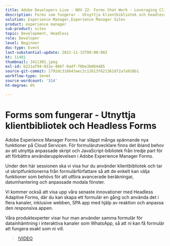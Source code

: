 ```yaml
---
title: Adobe Developers Live - NOV 22- Forms that Work - Leveraging Client Libraries & Headless Forms
description: Forms som fungerar - Utnyttja klientbibliotek och headless FormsAdobe Experience Manager Forms har släppt många spännande nya funktioner på Cloud Servicen. För formulärutvecklare finns det ibland ett behov av att utnyttja anpassade skript och JavaScript-bibliotek från tredje part för att förbättra användarupplevelsen i Adobe Experience Manager Forms.Under den här sessionen ska vi visa hur du använder klientbibliotek och ta skripten ur händerna på formulärförfattare så att de enkelt kan välja funktioner som behövs för att utföra avancerade beräkningar, datumhantering och anpassade modala fönster.Vi kommer också att visa våra senaste innovationer med Headless Adaptive Forms, där du kan skapa ett formulär en gång och använda det i flera kanaler, inklusive webben, SPA app med hjälp av respons och anpassa svarsappen. Våra produktexperter visar hur man använder samma formulär för datainhämtning i interaktiva kanaler som WhatsApp - så att du kan få formulär att fungera exakt som du vill.
solution: Experience Manager,Experience Manager Sites
product: experience manager
sub-product: sites
topic: Development, Headless
role: Developer
level: Beginner
doc-type: Event
last-substantial-update: 2022-11-15T00:00:00Z
kt: 11481
thumbnail: 3411301.jpeg
exl-id: b221af94-831e-466f-9adf-f0be3b064485
source-git-commit: 1792dc318643aec2c12613f621361d72a7a918b1
workflow-type: tm+mt
source-wordcount: '314'
ht-degree: 0%

---
```


# Forms som fungerar - Utnyttja klientbibliotek och Headless Forms

Adobe Experience Manager Forms har släppt många spännande nya funktioner på Cloud Servicen. För formulärutvecklare finns det ibland behov av att utnyttja anpassade skript och JavaScript-bibliotek från tredje part för att förbättra användarupplevelsen i Adobe Experience Manager Forms.

Under den här sessionen ska vi visa hur du använder klientbibliotek och tar ut skriptfunktionerna från formulärförfattare så att de enkelt kan välja funktioner som behövs för att utföra avancerade beräkningar, datumhantering och anpassade modala fönster.

Vi kommer också att visa upp våra senaste innovationer med Headless Adaptive Forms, där du kan skapa ett formulär en gång och använda det i flera kanaler, inklusive webben, SPA app med hjälp av reaktion och anpassa den responsiva appen.

Våra produktexperter visar hur man använder samma formulär för datainhämtning i interaktiva kanaler som WhatsApp, så att ni kan få formulär att fungera exakt som ni vill.

>[!VIDEO](https://video.tv.adobe.com/v/3411301/?quality=12&learn=on)
